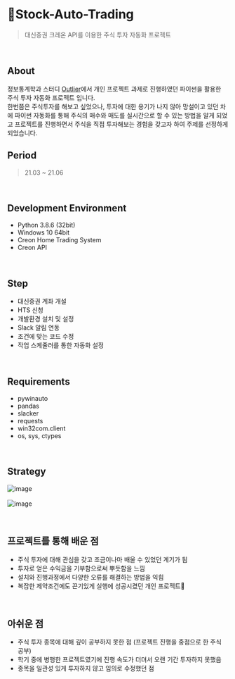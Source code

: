 # 💸Stock-Auto-Trading
> 대신증권 크레온 API를 이용한 주식 투자 자동화 프로젝트
<br>

## About
정보통계학과 스터디 [Outlier](https://ddwoutlier.github.io/outlier.github.io/member.html)에서 개인 프로젝트 과제로 진행하였던 파이썬을 활용한 주식 투자 자동화 프로젝트 입니다.  
한번쯤은 주식투자를 해보고 싶었으나, 투자에 대한 용기가 나지 않아 망설이고 있던 차에 파이썬 자동화를 통해 주식의 매수와 매도를 실시간으로 할 수 있는 방법을 알게 되었고  프로젝트를 진행하면서 주식을 직접 투자해보는 경험을 갖고자 하여 주제를 선정하게 되었습니다. 
<br>

## Period
>21.03 ~ 21.06
<br>

## Development Environment
* Python 3.8.6 (32bit) 
* Windows 10 64bit
* Creon Home Trading System 
* Creon API
<br>

## Step
* 대신증권 계좌 개설
* HTS 신청
* 개발환경 설치 및 설정
* Slack 알림 연동
* 조건에 맞는 코드 수정
* 작업 스케줄러를 통한 자동화 설정
<br>

## Requirements
* pywinauto
* pandas
* slacker
* requests
* win32com.client 
* os, sys, ctypes
<br>

## Strategy
![image](https://user-images.githubusercontent.com/83583349/132941565-2caa3c7b-3f23-4df3-9aa7-354dd0d4c449.png)
<br>
<br>
![image](https://user-images.githubusercontent.com/83583349/132941970-973938c3-6998-4a42-8c23-5af66cf2af97.png)

<br>

## 프로젝트를 통해 배운 점
* 주식 투자에 대해 관심을 갖고 조금이나마 배울 수 있었던 계기가 됨
* 투자로 얻은 수익금을 기부함으로써 뿌듯함을 느낌
* 설치와 진행과정에서 다양한 오류를 해결하는 방법을 익힘 
* 복잡한 제약조건에도 끈기있게 실행에 성공시켰던 개인 프로젝트🤗
<br>  

## 아쉬운 점
* 주식 투자 종목에 대해 깊이 공부하지 못한 점 (프로젝트 진행을 중점으로 한 주식 공부)
* 학기 중에 병행한 프로젝트였기에 진행 속도가 더뎌서 오랜 기간 투자하지 못했음
* 종목을 일관성 있게 투자하지 않고 임의로 수정했던 점
